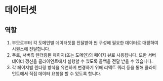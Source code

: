 # 데이터셋

## 역할

1. 부모로부터 각 도메인별 데이터셋를 전달받아 씬 구성에 필요한 데이터로 매핑하여 시퀀스에 전달합니다.
2. 주로, 서버측 렌더링된 페이지(또는 도메인)의 페이지 뷰로 사용됩니다. 또한 서버 데이터 갱신을 클라이언트에서 실행할 수 있도록 콜백을 전달 받을 수 있습니다.
3. 각 페이지별 렌더링 방식을 유연하게 변경하기 위해 리액트 쿼리 등을 통해 클라이언트에서 직접 데이터 요청을 할 수 있도록 합니다.
